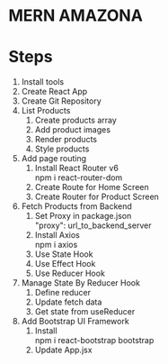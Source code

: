 # MERN AMAZONA

# Steps

1. Install tools
2. Create React App
3. Create Git Repository
4. List Products
   1. Create products array
   2. Add product images
   3. Render products
   4. Style products
5. Add page routing
   1. Install React Router v6  
      npm i react-router-dom
   2. Create Route for Home Screen
   3. Create Router for Product Screen
6. Fetch Products from Backend
   1. Set Proxy in package.json  
      "proxy": url_to_backend_server
   2. Install Axios  
      npm i axios
   3. Use State Hook
   4. Use Effect Hook
   5. Use Reducer Hook
7. Manage State By Reducer Hook
   1. Define reducer
   2. Update fetch data
   3. Get state from useReducer
8. Add Bootstrap UI Framework
   1. Install  
      npm i react-bootstrap bootstrap
   2. Update App.jsx
